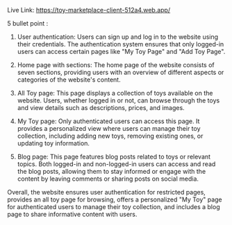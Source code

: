 Live Link: https://toy-marketplace-client-512a4.web.app/


5 bullet point :


1. User authentication: Users can sign up and log in to the website using their credentials. The authentication system ensures that only logged-in users can access certain pages like "My Toy Page" and "Add Toy Page".

2. Home page with sections: The home page of the website consists of seven sections, providing users with an overview of different aspects or categories of the website's content.

3. All Toy page: This page displays a collection of toys available on the website. Users, whether logged in or not, can browse through the toys and view details such as descriptions, prices, and images.

4. My Toy page: Only authenticated users can access this page. It provides a personalized view where users can manage their toy collection, including adding new toys, removing existing ones, or updating toy information.

5. Blog page: This page features blog posts related to toys or relevant topics. Both logged-in and non-logged-in users can access and read the blog posts, allowing them to stay informed or engage with the content by leaving comments or sharing posts on social media.

Overall, the website ensures user authentication for restricted pages, provides an all toy page for browsing, offers a personalized "My Toy" page for authenticated users to manage their toy collection, and includes a blog page to share informative content with users.
